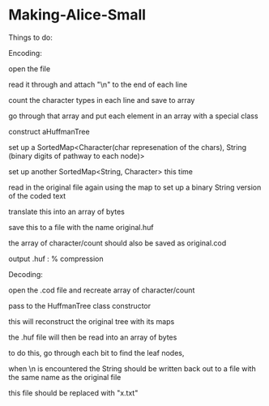 # Making-Alice-Small

Things to do:

Encoding:

open the file

read it through and attach "\n" to the end of each line

count the character types in each line and save to array

go through that array and put each element in an array with a special class

construct aHuffmanTree

set up a SortedMap<Character(char represenation of the chars), String (binary digits of pathway to each node)>

set up another SortedMap<String, Character> this time

read in the original file again using the map to set up a binary String version of the coded text

translate this into an array of bytes

save this to a file with the name original.huf

the array of character/count should also be saved as original.cod

output <filename>.huf : <compression ratio>% compression

Decoding:

open the .cod file and recreate array of character/count

pass to the HuffmanTree class constructor

this will reconstruct the original tree with its maps

the .huf file will then be read into an array of bytes

to do this, go through each bit to find the leaf nodes, 

when \n is encountered the String should be written back out to a file with the same name as the original file

this file should be replaced with "x.txt"
